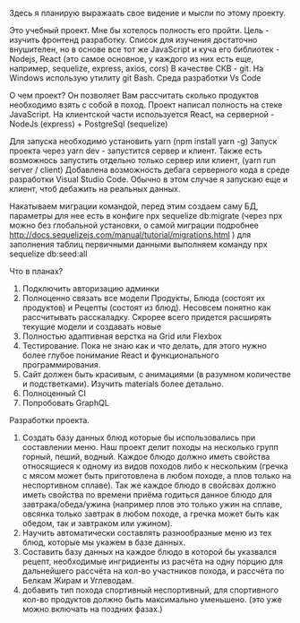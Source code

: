 Здесь я планирую выражаать свое видение и мысли по этому проекту.

Это учебный проект. Мне бы хотелось полность его пройти. Цель - изучить фронтенд разработку. 
Список для изучения достаточно внушителен, но в основе все тот же JavaScript и куча его библиотек - Nodejs, React (это самое основное, у каждого из них есть еще, например, sequelize, express, axios, cors)
В качестве СКВ - git. На Windows использую утилиту git Bash. Среда разработки Vs Code

О чем проект? 
Он позволяет Вам рассчитать сколько продуктов необходимо взять с собой в поход.
Проект написал полность на стеке JavaScript. На клиентской части используется React, на серверной - NodeJs
(express) + PostgreSql (sequelize)

Для запуска необходимо установить yarn (npm install yarn -g)
Запуск проекта через yarn dev - запустится сервер и клиент. Также есть возможнось запустить отдельно только сервер или клиент, (yarn run server / client)
Добавлена возможность дебага серверного кода в среде разработки Visual Studio Code. Обычно в 
этом случае я запускаю еще и клиент, чтоб дебажить на реальных данных.


Накатываем миграции командой, перед этим создаем саму БД, параметры для нее есть в конфиге 
npx sequelize db:migrate (через npx можно без глобальной установки, о самой миграции подробнее http://docs.sequelizejs.com/manual/tutorial/migrations.html )
для заполнения таблиц первичными данными выполняем команду npx sequelize db:seed:all

Что в планах?
1) Подключить авторизацию админки
2) Полноценно связать все модели Продукты, Блюда (состоят их продуктов) и Рецепты (состоят из блюд). Несовсем понятно как рассчитывать расскаладку.
Скрорее всего придется расширять текущие модели и создавать новые
3) Полностью адаптивная верстка на Grid или Flexbox
4) Тестирование. Пока не знаю как и что делать, для этого нужно более глубое понимание React и функционального программирования. 
5) Сайт должен быть красивым, с анимациями (в разумном количестве и подстветками). Изучить materials более детально.
6) Полноценный CI
7) Попробовать GraphQL


Разработки проекта.
1) Создать базу данных блюд которые бы использовались при составлении меню. Наш проект делит походы на несколько групп горный, пеший, водный. Каждое блюдо должно иметь свойства относящиеся к одному из видов походов либо к нескольким (гречка с мясом может быть приготовлена в любом походе, а плов только на неспортивном сплаве). Так же каждое блюдо в свойсвах должно иметь свойства по времени приёма годиться данное блюдо для завтрака/обеда/ужина (например плов это только ужин на сплаве, овсянка только завтрак в любом походе, а гречка может быть как обедом, так и завтраком или ужином). 
2) Научить автоматически составлять разнообразные меню из тех блюд, которые мы укажем в базе данных.
3) Составить базу данных на каждое блюдо в которой бы указвался рецепт, необходимые ингридиенты из расчёта на одну порцию для дальнейшего рассчёта на кол-во участников похода, и рассчёта по Белкам Жирам и Углеводам.
4) добавить тип похода спортивный неспортивный, для спортивного кол-во продуктов должно быть максимально уменьшено. (это уже можно включать на поздних фазах.)
